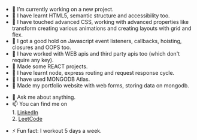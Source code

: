 

- 🔭 I’m currently working on a new project. 
- 🌱 I have learnt HTML5, semantic structure and accessibility too.
- 🌱 I have touched advanced CSS, working with advanced properties like transform creating various animations and creating layouts with grid and flex.
- 🌱 I got a good hold on Javascript event listeners, callbacks, hoisting, closures and OOPS too.
- 🌱 I have worked with WEB apis and third party apis too (which don't require any key).
- 🌱 Made some REACT projects.
- 🌱 I have learnt node, express routing and request response cycle.
- 🌱 I have used MONGODB Atlas.
- 🌱 Made my portfolio website with web forms, storing data on mongodb.
<!-- - 👯 I’m looking to collaborate on github.  -->
<!-- - 🤔 I’m looking for help with ... -->
- 💬 Ask me about anything.
- 📫 You can find me on   
      1. [LinkedIn](https://www.linkedin.com/in/ayush-gupta-0b01691b3/) <br>
      2. [LeetCode](https://leetcode.com/fitc0de/)
<!-- - 😄 Pronouns: ... -->
- ⚡ Fun fact: I workout 5 days a week.
